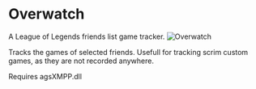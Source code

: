 # Overwatch
A League of Legends friends list game tracker.
![Overwatch](http://i.imgur.com/FCFOGJy.png)

Tracks the games of selected friends. Usefull for tracking scrim custom games, as they are not recorded anywhere.

Requires agsXMPP.dll
